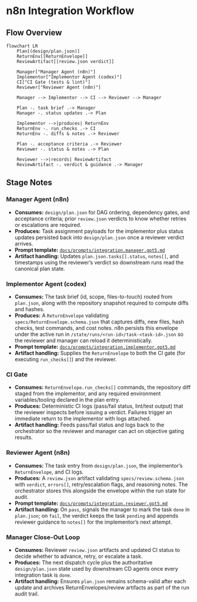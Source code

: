 # n8n Integration Workflow

## Flow Overview
```mermaid
flowchart LR
    Plan[(design/plan.json)]
    ReturnEnv[[ReturnEnvelope]]
    ReviewArtifact[[review.json verdict]]

    Manager["Manager Agent (n8n)"]
    Implementor["Implementor Agent (codex)"]
    CI["CI Gate (tests & lint)"]
    Reviewer["Reviewer Agent (n8n)"]

    Manager --> Implementor --> CI --> Reviewer --> Manager

    Plan -. task brief .-> Manager
    Manager -. status updates .-> Plan

    Implementor -->|produces| ReturnEnv
    ReturnEnv -. run_checks .-> CI
    ReturnEnv -. diffs & notes .-> Reviewer

    Plan -. acceptance criteria .-> Reviewer
    Reviewer -. status & notes .-> Plan

    Reviewer -->|records| ReviewArtifact
    ReviewArtifact -. verdict & guidance .-> Manager
```

## Stage Notes

### Manager Agent (n8n)
- **Consumes:** `design/plan.json` for DAG ordering, dependency gates, and acceptance criteria; prior `review.json` verdicts to know whether retries or escalations are required.
- **Produces:** Task assignment payloads for the implementor plus status updates persisted back into `design/plan.json` once a reviewer verdict arrives.
- **Prompt template:** [`docs/prompts/integration.manager.gpt5.md`](../prompts/integration.manager.gpt5.md)
- **Artifact handling:** Updates `plan.json.tasks[].status`, `notes[]`, and timestamps using the reviewer’s verdict so downstream runs read the canonical plan state.

### Implementor Agent (codex)
- **Consumes:** The task brief (id, scope, files-to-touch) routed from `plan.json`, along with the repository snapshot required to compute diffs and hashes.
- **Produces:** A `ReturnEnvelope` validating `specs/ReturnEnvelope.schema.json` that captures diffs, new files, hash checks, test commands, and cost notes. n8n persists this envelope under the active run in `/state/runs/<run-id>/task-<task-id>.json` so the reviewer and manager can reload it deterministically.
- **Prompt template:** [`docs/prompts/integration.implementor.gpt5.md`](../prompts/integration.implementor.gpt5.md)
- **Artifact handling:** Supplies the `ReturnEnvelope` to both the CI gate (for executing `run_checks[]`) and the reviewer.

### CI Gate
- **Consumes:** `ReturnEnvelope.run_checks[]` commands, the repository diff staged from the implementor, and any required environment variables/tooling declared in the plan entry.
- **Produces:** Deterministic CI logs (pass/fail status, lint/test output) that the reviewer inspects before issuing a verdict. Failures trigger an immediate return to the implementor with logs attached.
- **Artifact handling:** Feeds pass/fail status and logs back to the orchestrator so the reviewer and manager can act on objective gating results.

### Reviewer Agent (n8n)
- **Consumes:** The task entry from `design/plan.json`, the implementor’s `ReturnEnvelope`, and CI logs.
- **Produces:** A `review.json` artifact validating `specs/review.schema.json` with `verdict`, `errors[]`, retry/escalation flags, and reasoning notes. The orchestrator stores this alongside the envelope within the run state for audit.
- **Prompt template:** [`docs/prompts/integration.reviewer.gpt5.md`](../prompts/integration.reviewer.gpt5.md)
- **Artifact handling:** On `pass`, signals the manager to mark the task `done` in `plan.json`; on `fail`, the verdict keeps the task `pending` and appends reviewer guidance to `notes[]` for the implementor’s next attempt.

### Manager Close-Out Loop
- **Consumes:** Reviewer `review.json` artifacts and updated CI status to decide whether to advance, retry, or escalate a task.
- **Produces:** The next dispatch cycle plus the authoritative `design/plan.json` state used by downstream CD agents once every integration task is `done`.
- **Artifact handling:** Ensures `plan.json` remains schema-valid after each update and archives ReturnEnvelopes/review artifacts as part of the run audit trail.
